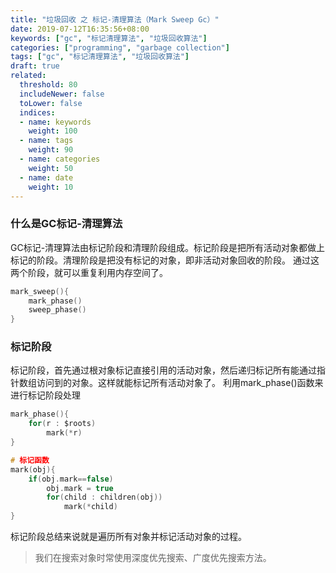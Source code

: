 ```yaml
---
title: "垃圾回收 之 标记-清理算法（Mark Sweep Gc）"
date: 2019-07-12T16:35:56+08:00
keywords: ["gc", "标记清理算法", "垃圾回收算法"]
categories: ["programming", "garbage collection"]
tags: ["gc", "标记清理算法", "垃圾回收算法"]
draft: true
related:
  threshold: 80
  includeNewer: false
  toLower: false
  indices:
  - name: keywords
    weight: 100
  - name: tags
    weight: 90
  - name: categories
    weight: 50
  - name: date
    weight: 10
---
```


### 什么是GC标记-清理算法
GC标记-清理算法由标记阶段和清理阶段组成。标记阶段是把所有活动对象都做上标记的阶段。清理阶段是把没有标记的对象，即非活动对象回收的阶段。
通过这两个阶段，就可以重复利用内存空间了。

```c
mark_sweep(){
    mark_phase()
    sweep_phase()
}
```
### 标记阶段
标记阶段，首先通过根对象标记直接引用的活动对象，然后递归标记所有能通过指针数组访问到的对象。这样就能标记所有活动对象了。
利用mark_phase()函数来进行标记阶段处理
```c
mark_phase(){
    for(r : $roots)
        mark(*r)
}

# 标记函数
mark(obj){
    if(obj.mark==false)
        obj.mark = true
        for(child : children(obj))
            mark(*child)
}
```
标记阶段总结来说就是遍历所有对象并标记活动对象的过程。

> 我们在搜索对象时常使用深度优先搜索、广度优先搜索方法。
> 
